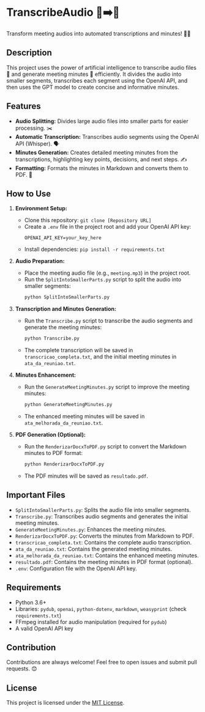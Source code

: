 # TranscribeAudio 📝➡️📄

Transform meeting audios into automated transcriptions and minutes! 🤖✨

## Description
This project uses the power of artificial intelligence to transcribe audio files 🎤 and generate meeting minutes 📑 efficiently. It divides the audio into smaller segments, transcribes each segment using the OpenAI API, and then uses the GPT model to create concise and informative minutes.

## Features
- **Audio Splitting:** Divides large audio files into smaller parts for easier processing. ✂️
- **Automatic Transcription:** Transcribes audio segments using the OpenAI API (Whisper). 🗣️
- **Minutes Generation:** Creates detailed meeting minutes from the transcriptions, highlighting key points, decisions, and next steps. ✍️
- **Formatting:** Formats the minutes in Markdown and converts them to PDF. 🎨

## How to Use
1. **Environment Setup:**
   - Clone this repository: `git clone [Repository URL]`
   - Create a `.env` file in the project root and add your OpenAI API key:
     ```
     OPENAI_API_KEY=your_key_here
     ```
   - Install dependencies: `pip install -r requirements.txt`

2. **Audio Preparation:**
   - Place the meeting audio file (e.g., `meeting.mp3`) in the project root.
   - Run the `SplitIntoSmallerParts.py` script to split the audio into smaller segments:
     ```bash
     python SplitIntoSmallerParts.py
     ```

3. **Transcription and Minutes Generation:**
   - Run the `Transcribe.py` script to transcribe the audio segments and generate the meeting minutes:
     ```bash
     python Transcribe.py
     ```
   - The complete transcription will be saved in `transcricao_completa.txt`, and the initial meeting minutes in `ata_da_reuniao.txt`.

4. **Minutes Enhancement:**
   - Run the `GenerateMeetingMinutes.py` script to improve the meeting minutes:
        ```bash
        python GenerateMeetingMinutes.py
        ```
   - The enhanced meeting minutes will be saved in `ata_melhorada_da_reuniao.txt`.

5. **PDF Generation (Optional):**
   - Run the `RenderizarDocxToPDF.py` script to convert the Markdown minutes to PDF format:
     ```bash
     python RenderizarDocxToPDF.py
     ```
   - The PDF minutes will be saved as `resultado.pdf`.

## Important Files
- `SplitIntoSmallerParts.py`: Splits the audio file into smaller segments.
- `Transcribe.py`: Transcribes audio segments and generates the initial meeting minutes.
- `GenerateMeetingMinutes.py`: Enhances the meeting minutes.
- `RenderizarDocxToPDF.py`: Converts the minutes from Markdown to PDF.
- `transcricao_completa.txt`: Contains the complete audio transcription.
- `ata_da_reuniao.txt`: Contains the generated meeting minutes.
- `ata_melhorada_da_reuniao.txt`: Contains the enhanced meeting minutes.
- `resultado.pdf`: Contains the meeting minutes in PDF format (optional).
- `.env`: Configuration file with the OpenAI API key.

## Requirements
- Python 3.6+
- Libraries: `pydub`, `openai`, `python-dotenv`, `markdown`, `weasyprint` (check `requirements.txt`)
- FFmpeg installed for audio manipulation (required for `pydub`)
- A valid OpenAI API key

## Contribution
Contributions are always welcome! Feel free to open issues and submit pull requests. 😊

## License
This project is licensed under the [MIT License](LICENSE).
